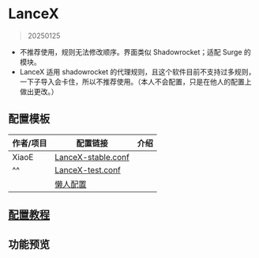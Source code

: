 # LanceX
> 20250125
- 不推荐使用，规则无法修改顺序。界面类似 Shadowrocket；适配 Surge 的模块。
- LanceX 适用 shadowrocket 的代理规则，且这个软件目前不支持过多规则，一下子导入会卡住，所以不推荐使用。（本人不会配置，只是在他人的配置上做出更改。）

## 配置模板

| 作者/项目 | 配置链接                                                                                                                                                                      | 介绍  |
| ----- | ------------------------------------------------------------------------------------------------------------------------------------------------------------------------- | --- |
| XiaoE | [LanceX-stable.conf](https://raw.githubusercontent.com/LaolunsiG/PCR/refs/heads/main/Config_File/LanceX/LanceX-stable.conf)                                               |     |
| ^^    | [LanceX-test.conf](https://raw.githubusercontent.com/LaolunsiG/PCR/refs/heads/main/Config_File/LanceX/LanceX-test.conf)                                                   |     |
|       | [懒人配置](https://raw.githubusercontent.com/LaolunsiG/XiaoE_PCR/main/Config_File/LanceX/LanceX%20%E7%A4%BA%E4%BE%8B%E9%85%8D%E7%BD%AE/LanceX%20TG%20%E9%A2%91%E9%81%93.conf) |     |

## [配置教程](https://github.com/LaolunsiG/PCR/blob/main/Agency_Wiki/%E4%BB%A3%E7%90%86%E5%B7%A5%E5%85%B7%E9%85%8D%E7%BD%AE%E6%95%99%E7%A8%8B/LanceX%20%E9%85%8D%E7%BD%AE%E6%95%99%E7%A8%8B.md)

## 功能预览





